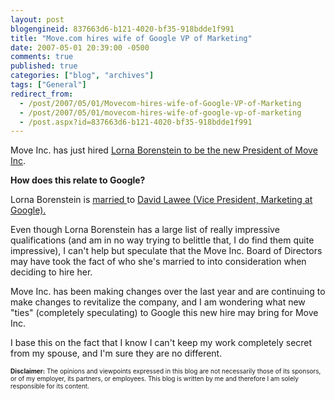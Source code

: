 ```yaml
---
layout: post
blogengineid: 837663d6-b121-4020-bf35-918bdde1f991
title: "Move.com hires wife of Google VP of Marketing"
date: 2007-05-01 20:39:00 -0500
comments: true
published: true
categories: ["blog", "archives"]
tags: ["General"]
redirect_from: 
  - /post/2007/05/01/Movecom-hires-wife-of-Google-VP-of-Marketing
  - /post/2007/05/01/movecom-hires-wife-of-google-vp-of-marketing
  - /post.aspx?id=837663d6-b121-4020-bf35-918bdde1f991
---
```

<!-- more -->

Move Inc. has just hired <A href="http://investor.move.com/phoenix.zhtml?c=111114&amp;p=irol-newsArticle&amp;ID=993908&amp;highlight=">Lorna Borenstein to be the new President of Move Inc</A>.

**How does this relate to Google?**

Lorna Borenstein is <A href="http://www.theglobeandmail.com/servlet/story/RTGAM.20070329.wwisewords0329/BNStory/specialSmallBusiness/home">married </A>to <A href="http://www.google.com/corporate/execs.html#lawee">David Lawee (Vice President, Marketing at Google).</A>

Even though Lorna Borenstein has a large list of really impressive qualifications (and am in no way trying to belittle that, I do find them quite impressive), I can't help but speculate that the Move Inc. Board of Directors may have took the fact of who she's married to into consideration when deciding to hire her.

Move Inc. has been making changes over the last year and are continuing to make changes to revitalize the company, and I am wondering what new "ties" (completely speculating) to Google this new hire may bring for Move Inc.

I base this on the fact that I know I can't keep my work completely secret from my spouse, and I'm sure they are no different.

<FONT size=1>**Disclaimer:** The opinions and viewpoints expressed in this blog are not necessarily those of its sponsors, or of my employer, its partners, or employees. This blog is written by me and therefore I am solely responsible for its content.</FONT>
